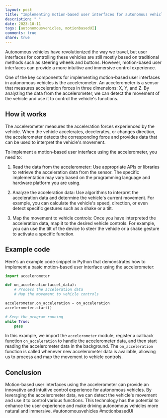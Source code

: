 ```yaml
---
layout: post
title: "Implementing motion-based user interfaces for autonomous vehicles using the accelerometer"
description: " "
date: 2023-10-11
tags: [autonomousvehicles, motionbasedUI]
comments: true
share: true
---
```


Autonomous vehicles have revolutionized the way we travel, but user interfaces for controlling these vehicles are still mostly based on traditional methods such as steering wheels and buttons. However, motion-based user interfaces can provide a more intuitive and immersive control experience.

One of the key components for implementing motion-based user interfaces in autonomous vehicles is the accelerometer. An accelerometer is a sensor that measures acceleration forces in three dimensions: X, Y, and Z. By analyzing the data from the accelerometer, we can detect the movement of the vehicle and use it to control the vehicle's functions.

## How it works

The accelerometer measures the acceleration forces experienced by the vehicle. When the vehicle accelerates, decelerates, or changes direction, the accelerometer detects the corresponding force and provides data that can be used to interpret the vehicle's movement.

To implement a motion-based user interface using the accelerometer, you need to:

1. Read the data from the accelerometer: Use appropriate APIs or libraries to retrieve the acceleration data from the sensor. The specific implementation may vary based on the programming language and hardware platform you are using.

2. Analyze the acceleration data: Use algorithms to interpret the acceleration data and determine the vehicle's current movement. For example, you can calculate the vehicle's speed, direction, or even detect specific gestures such as a shake or a tilt.

3. Map the movement to vehicle controls: Once you have interpreted the acceleration data, map it to the desired vehicle controls. For example, you can use the tilt of the device to steer the vehicle or a shake gesture to activate a specific function.

## Example code

Here's an example code snippet in Python that demonstrates how to implement a basic motion-based user interface using the accelerometer:

```python
import accelerometer

def on_acceleration(accel_data):
    # Process the acceleration data
    # Map the movement to vehicle controls

accelerometer.on_acceleration = on_acceleration
accelerometer.start()

# Keep the program running
while True:
    pass
```

In this example, we import the `accelerometer` module, register a callback function `on_acceleration` to handle the accelerometer data, and then start reading the accelerometer data in the background. The `on_acceleration` function is called whenever new accelerometer data is available, allowing us to process and map the movement to vehicle controls.

## Conclusion

Motion-based user interfaces using the accelerometer can provide an innovative and intuitive control experience for autonomous vehicles. By leveraging the accelerometer data, we can detect the vehicle's movement and use it to control various functions. This technology has the potential to enhance the user experience and make driving autonomous vehicles more natural and immersive. #autonomousvehicles #motionbasedUI